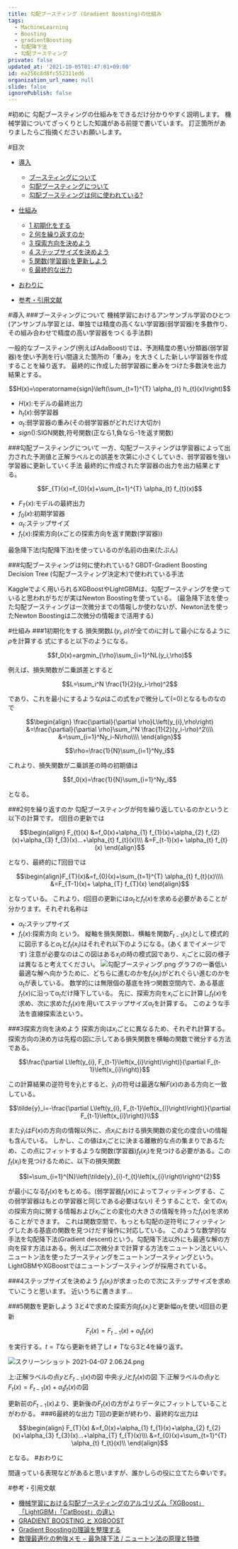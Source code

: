 ```yaml
---
title: 勾配ブースティング (Gradient Boosting)の仕組み
tags:
  - MachineLearning
  - Boosting
  - gradientBoosting
  - 勾配降下法
  - 勾配ブースティング
private: false
updated_at: '2021-10-05T01:47:01+09:00'
id: ea256c8d8fc552311ed6
organization_url_name: null
slide: false
ignorePublish: false
---
```

#初めに
勾配ブースティングの仕組みをできるだけ分かりやすく説明します。
機械学習についてざっくりとした知識がある前提で書いています。
訂正箇所がありましたらご指摘くださいお願いします。

#目次
- [導入](#導入)
  - [ブースティングについて](#ブースティングについて)
  - [勾配ブースティングについて](#勾配ブースティングについて)
  - [勾配ブースティングは何に使われている?](#勾配ブースティングは何に使われている?)
  
- [仕組み](#仕組み)
  - [1 初期化をする](#1初期化をする)
  - [2 何を繰り返すのか](#2何を繰り返すのか)
  - [3 探索方向を決めよう](#3探索方向を決めよう)
  - [4 ステップサイズを決めよう](#4ステップサイズを決めよう)
  - [5 関数(学習器)を更新しよう](#5関数(学習器)を更新しよう)
  - [6 最終的な出力](#6最終的な出力)

- [おわりに](#おわりに)

- [参考・引用文献](#参考・引用文献)


#導入
###ブースティングについて
機械学習におけるアンサンブル学習のひとつ
(アンサンブル学習とは、単独では精度の高くない学習器(弱学習器)を多数作り、その組み合わせで精度の高い学習器をつくる手法群)

一般的なブースティング(例えばAdaBoost)では、予測精度の悪い分類器(弱学習器)を使い予測を行い間違えた箇所の「重み」を大きくした新しい学習器を作成することを繰り返す。
最終的に作成した弱学習器に重みをつけた多数決を出力結果とする。

```math
H(x)=\operatorname{sign}\left(\sum_{t=1}^{T} \alpha_{t} h_{t}(x)\right)
```

- $H(x)$:モデルの最終出力
- $h_t(x)$:弱学習器
- $\alpha_{t}$:弱学習器の重み(その弱学習器がどれだけ大切か)
- $sign()$:SIGN関数,符号関数(正なら1,負なら-1を返す関数)


###勾配ブースティングについて
一方、勾配ブースティングは学習器によって出力された予測値と正解ラベルとの誤差を次第に小さくしていき、弱学習器を強い学習器に更新していく手法
最終的に作成された学習器の出力を出力結果とする。

```math
F_{T}(x)=f_{0}(x)+\sum_{t=1}^{T} \alpha_{t} f_{t}(x)
```
- $F_T(x)$:モデルの最終出力
- $f_{0}(x)$:初期学習器
- $\alpha_{t}$:ステップサイズ
- $f_t(x)$:探索方向($x$ごとの探索方向を返す関数(学習器))

最急降下法(勾配降下法)を使っているのが名前の由来(たぶん)

###勾配ブースティングは何に使われている?
GBDT-Gradient Boosting Decision Tree (勾配ブースティング決定木)で使われている手法

Kaggleでよく用いられるXGBoostやLightGBMは、勾配ブースティングを使っていると思われがちだが実はNewton Boostingを使っている。
(最急降下法を使った勾配ブースティングは一次微分までの情報しか使わないが、Newton法を使ったNewton Boostingは二次微分の情報まで活用する)



#仕組み
###1初期化をする
損失関数$L(y_i,\rho)$が全ての$i$に対して最小になるように$\rho$を計算する
式にすると以下のようになる。

```math
f_0(x)=argmin_{\rho}\sum_{i=1}^NL(y_i,\rho)
```
例えば、損失関数が二乗誤差とすると

```math
L=\sum_i^N \frac{1}{2}(y_i-\rho)^2
```
であり、これを最小にするような$\rho$はこの式を$\rho$で微分して(=0)となるものなので

```math
\begin{align}
\frac{\partial}{\partial \rho}L\left(y_{i},\rho\right)
&=\frac{\partial}{\partial \rho}\sum_i^N \frac{1}{2}(y_i-\rho)^2\\\\
&=\sum_{i=1}^Ny_i-N\rho\\\\
\end{align}
```


```math
\rho=\frac{1}{N}\sum_{i=1}^Ny_i
```
これより、損失関数が二乗誤差の時の初期値は

```math
f_0(x)=\frac{1}{N}\sum_{i=1}^Ny_i
```

となる。

###2何を繰り返すのか
勾配ブースティングが何を繰り返しているのかというと以下の計算です。
$t$回目の更新では

```math
\begin{align}
F_{t}(x)
&=f_0(x)+\alpha_{1} f_{1}(x)+\alpha_{2} f_{2}(x)+\alpha_{3} f_{3}(x)...+\alpha_{t} f_{t}(x)\\\
&=F_{t-1}(x)+ \alpha_{t} f_{t}(x)
\end{align}
```
となり、最終的に$T$回目では

```math 
\begin{align}F_{T}(x)&=f_{0}(x)+\sum_{t=1}^{T} \alpha_{t} f_{t}(x)\\\\
&=F_{T-1}(x)+ \alpha_{T} f_{T}(x)
\end{align}
```
となっている。
これより、$t$回目の更新には$\alpha_t$と$f_t(x)$を求める必要があることが分かります。それぞれ名称は
- $\alpha_{t}$:ステップサイズ
- $f_t(x)$:探索方向
という。
縦軸を損失関数L、横軸を関数$F_{t-1}(x_i)$として模式的に図示すると$\alpha_{t}$と$f_t(x_i)$はそれぞれ以下のようになる。(あくまでイメージです)
注意が必要なのはこの図はある$x_i$の時の模式図であり、$x_i$ごとに図の様子は異なると考えてください。
![勾配ブースティング.png](https://qiita-image-store.s3.ap-northeast-1.amazonaws.com/0/529366/0ee94084-c6f4-c63f-529f-e67b0b58d458.png)
グラフの一番低い最適な解へ向かうために、どちらに進むのかを$f_t(x_i)$がどれぐらい進むのかを$\alpha_{t}$が表している。
数学的には無限個の基底を持つ関数空間内で、ある基底$f_t(x)$に沿って$\alpha_t$だけ降下している。
先に、探索方向を$x_i$ごとに計算し$f_t(x)$を求め、次に求めた$f_t(x)$を用いてステップサイズ$\alpha_{t}$を計算する。
このような手法を直線探索法という。

###3探索方向を決めよう
探索方向は$x_i$ごとに異なるため、それぞれ計算する。
探索方向の決め方は先程の図に示してある損失関数を横軸の関数で微分する方法である。

```math
\frac{\partial L\left(y_{i}, F_{t-1}\left(x_{i}\right)\right)}{\partial F_{t-1}\left(x_{i}\right)}
```

この計算結果の逆符号を$\tilde{y}_{i}$とすると、$\tilde{y}_i$の符号は最適な解$F(x)$のある方向と一致している。

```math
\tilde{y}_i=-\frac{\partial L\left(y_{i}, F_{t-1}\left(x_{i}\right)\right)}{\partial F_{t-1}\left(x_{i}\right)}\\
```
また$\tilde{y}_i$は$F(x)$の方向の情報以外に、点$x_i$における損失関数の変化の度合いの情報も含んでいる。
しかし、この値は$x_i$ごとに決まる離散的な点の集まりであるため、この点にフィットするような関数(学習器)$f_t(x_i)$を見つける必要がある。この$f_t(x_i)$を見つけるために、以下の損失関数

```math
l=\sum_{i=1}^{N}\left(\tilde{y}_{i}-f_{t}\left(x_{i}\right)\right)^{2}
```
が最小になる$f_t(x)$をもとめる。(弱学習器$f_t(x)$によってフィッティングする、この弱学習器はもとの学習器と同じである必要はない)
そうすることで、全ての$x_i$の探索方向に関する情報および$x_i$ごとの変化の大きさの情報を持った$f_t(x)$を求めることができます。
これは関数空間で、もっとも勾配の逆符号にフィッティングしたある基底の関数を見つけだす操作に対応している。
このような数学的な手法を勾配降下法(Gradient descent)という。勾配降下法以外にも最適な解の方向を探す方法はある。例えば二次微分まで計算する方法をニュートン法といい、ニュートン法を使ったブースティングをニュートンブースティングという。
LightGBMやXGBoostではニュートンブースティングが採用されている。

###4ステップサイズを決めよう
$f_t(x_i)$が求まったので次にステップサイズを求めていこうと思います。
近いうちに書きます...


###5関数を更新しよう
3と4で求めた探索方向$f_t(x_i)$と更新幅$\alpha_t$を使いt回目の更新

```math
F_{t}(x)=F_{t-1}(x)+ \alpha_{t} f_{t}(x)
```
を実行する。$t=T$なら更新を終了し$t\neq T$なら3と4を繰り返す。

![スクリーンショット 2021-04-07 2.06.24.png](https://qiita-image-store.s3.ap-northeast-1.amazonaws.com/0/529366/d0f5f96d-e8e3-2f79-e302-46a270f23e5b.png)

上:正解ラベルの点$y$と$F_{t-1}(x)$の図
中央:$\tilde{y}\_i$と$f_t(x)$の図
下:正解ラベルの点$y$と$F_t(x)=F_{t-1}(x)+\alpha_{t}f_{t}(x)$の図

更新前の$F_{t-1}(x)$より、更新後の$F_t(x)$の方がよりデータにフィットしていることがわかる。
###6最終的な出力
T回の更新が終わり、最終的な出力は

 ```math
\begin{align}
F_{T}(x)
&=f_0(x)+\alpha_{1} f_{1}(x)+\alpha_{2} f_{2}(x)+\alpha_{3} f_{3}(x)...+\alpha_{T} f_{T}(x)\\\
&=f_{0}(x)+\sum_{t=1}^{T} \alpha_{t} f_{t}(x)\\
\end{align}
```

となる。
#おわりに

間違っている表現などがあると思いますが、誰かしらの役に立てたら幸いです。

#参考・引用文献
- [機械学習における勾配ブースティングのアルゴリズム「XGBoost」「LightGBM」「CatBoost」の違い](https://logmi.jp/tech/articles/322734)
- [GRADIENT BOOSTING と XGBOOST](https://zaburo-ch.github.io/post/xgboost/)
- [Gradient Boostingの理論を整理する](https://qiita.com/hyt-sasaki/items/f4a2a450cfd9f414d54b)
- [数理最適化の勉強メモ − 最急降下法 / ニュートン法の原理と特徴](https://kamino.hatenablog.com/entry/steepest_gauss)

